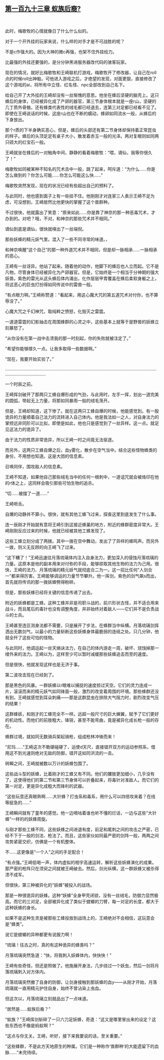 ## [第一百九十三章 蚁族后裔?](https://www.xxbiquge.com/11_11207/9059413.html)
﻿

  此时，梅歌牧的心情就像日了什么什么似的。

  对于一个开外挂的玩家来说，什么样的对手才是不可战胜的呢？

  不是c作强大的。因为大神的微c再强，也架不住外挂给力。

  比最强的外挂还要强的，是分分钟黑进服务器改代码的骇客玩家。

  现在的情况，就好比梅歌牧和王崎联机打游戏，梅歌牧开了修改器，让自己在roll点的时候roll出神骰。可他进入游戏之后，才绝望的发现，对面更狠，直接修改了这个游戏的ai，将所有中立怪、红名怪、npc全部改到自己名下。

  给自己开了大外挂的王崎却没有一丝惭愧的意思。他坐在蜂后坚硬的脑壳上。这只蜂后的身体，已经被异化成了产卵的器官，第三节身体根本就是一座r山，坚硬的几丁质外骨骼，还有蜂类代表性的绒毛都已经退去，连第三对足都已经看不见了。即使在王崎说话的时候，这座r山也在不断的蠕动，蜂卵如同流水一般，从蜂后的下身放出。

  那个r质的下半身确实恶心，但是，蜂后的头部还有第二节身体却保持着正常昆虫的样子。蜂后的头顶足足有桌子大小，散发着赤玉一般的光泽。两对复眼则如同两只硕大的红宝石一般。

  王崎就坐在蜂后的一对触角中间，静静的看着梅歌牧：“喂，谪仙，我等你很久了！”

  梅歌牧如同被某种不知名的咒术击中一般，跳了起来，呵斥道：“为什么……你是怎么做到的？你怎么可能……你怎么可能这么快……”

  梅歌牧突然发现，现在的状况已经有些超出自己的预料了。

  与此同时，他也感到面子上有一些挂不住。他刚刚才对连家三人表示王崎不足为虑，可没想到，王崎居然比他更快的掌握了这个兽群种。

  不过很快，他就露出了笑意：“原来如此……你是靠了神京的那一种恶毒咒术，才办到的。对吧？哦，不对，和神京的那些咒术并不相同。”

  谪仙到底是谪仙，很快就嗅出了一丝端倪。

  那些妖蜂的精元妖气里。混入了一些不同寻常的味道。，

  和神京唤醒“这个自己”的那一种外道咒术并不相同，但是却一脉相承……一脉相承的恶心。

  王崎有一丝讶异。他站了起来。随着他的动作，他脚下的蜂后也人立而起。它不是凡物，尽管身体已经被异化为产卵器官。但是，它始终是一个相当于分神期的强大妖兽。紫色的雷光从这头蜂后体内涌出，化作层层甲胄覆盖在蜂后柔软身躯之上，将这恶心的巨虫打扮得如同传说中的雷兽一般。

  “有点眼力啊。”王崎称赞道：“看起来，用这心魔大咒的第五道咒术对付你，也不算辱没了。”

  心魔大咒之千幻神咒，取纯粹之愤怒，化毁灭之雷霆。

  一道道雷霆的幻影抽击在周围蜂群的心灵之中，这些基本上就等于是野兽的妖蜂立刻暴怒了。

  “从你没有在第一战中击溃我的那一时刻起，你的失败就被注定了。”

  “希望你能够撑久一点。让我多取得一些数据啊。”

  “现在，我要开始实验了。”

  …………………………………………………………………………………………………………………………………………

  一个时辰之前。

  王崎挥剑破开了那两只工蜂自爆形成的气劲，与此用时，左手一挥，划出一道完美的圆弧，带起无上力量，将那如同暴雨一般的绒毛荡开。

  但是，王崎却知道，这下惨了。就在这两只工蜂自爆的时候，他能感觉到。有一股诡异的力量顺着自己法力的流转进入自己体内。他是我法如一之人，对自身法力的掌控远非同阶可以比拟，即使是如此，他也只是感觉到了一丝异样。这一点。就足见这法力的诡异了。

  由于法力的性质非常诡异，所以王崎一时之间竟无法驱逐。

  而另外，这两只工蜂自爆之后，血y雾化，散步在空气当中。结合这些怪物蜂类的身份，不用想也知道。这是大团的信息素。

  召唤同伴，围攻敌人的信息素。

  王崎不知道，如果他自己那些绒毛当中的任何一根刺中，一道诅咒就会被烙印在他的r体之上，这同样会吸引那些可怕生物的追杀。

  “切……被摆了一道……”

  王崎咂舌。

  自爆的动静并不算小。很快，就有其他工蜂飞过来，探查这里到底发生了什么事。

  连一辰刚才开始就有意将王崎引到这接近蜂巢的地方，附近的蜂群密度非常大。王崎刚刚反应过来的时候，他就已经被其他工蜂发现了。

  这些工蜂立刻分成了两拨。其中一拨在空中舞动，发出了了异样的蜂鸣声。而另外一拨，则义无反顾的向王崎飞了过来。

  “这下糟了！”王崎迅速往月落琉璃体内注入自身法力，更加深入的侵蚀月落琉璃的力量。这原本是他的副本用来对付弥的手段，能够掠取其他生物的法力为己用。很快，王崎的法力、月落琉璃的精元妖气就彻底合二为一。这一招比任何“人剑合一”都来得厉害。王崎能够调运的力量节节攀升。他一挥剑，紫色的剑气飙s而出，首先就将传讯的那一拨妖蜂劈得粉碎。

  但是，那些妖蜂已经将关键的信息传递了出去。

  附近的妖蜂都是工蜂。这种工蜂并非是司职斗战的，前爪形状古怪，并不适合用来战斗，而且尾后的毒针也没有调整角度，并非始终对着敌人——它们并不是负责战斗的士兵。

  王崎甚至连叵测身法都不需要，只是展开了步法，在蜂群当中纵横。月落琉璃剑挥洒出无数剑气，以最小的力量斩断这些妖蜂身体最脆弱的连结之处。只几分钟，他就全歼了这些可怕的怪物。

  与此同时，他调运起一丝天熵诀法力，在自己的体内游走一周，破坏、烧蚀掉那一缕外来的法力。王崎以为，这样至少可以暂时减缓那些妖蜂追击而至的速度。

  但是很快，他就发现这样也是无济于事。

  第二波攻击现在已经到了。

  那是黑色的风暴。一群妖蜂以r眼难以捕捉的速度掠过天空。它们的灵力连成一片，滚滚而来的精元妖气如同锋面一般，激烈的改变着周围的环境。那些蜂群还没有到，王崎就感觉到耳朵刺痛——那是这群昆虫在排除大气阻力时，剧烈改变气压的结果！

  这群蜂妖，和刚才的工蜂完全不一样。远超一般尺寸的巨大蝉翼，赋予了它们更好的机动性。而他们的前肢粗大，锋锐，甚至不能弯曲，竟是被异化成长枪一般的存在。

  蜂群过境，就如同无数骑兵架起骑枪，组成枪林冲锋而来！

  “尼玛……”王崎这次不敢硬碰硬了，运使d天尺，直接错开双方的运动参照系，借用这不到光速则绝对无敌的防御，错开这如同洪流的一击。

  转瞬之间，王崎就被数以万计的妖蜂包围了。

  这些战斗型的妖蜂，比着刚才的工蜂又有不同。他们的腰肢更加细小，几乎没有了。这使得他们的第二节和第三节身体可以折叠起来，将毒针对准敌人。而它们的第一对足，更是异化成粗大而锋利的武器。

  “这些玩意还真眼熟啊……大针蜂？打虫系和毒系，用什么可以四倍攻来着？在线等挺急的……”

  王崎瞬间就有了童年的感觉。他一边嘀咕着谁也听不懂的烂话，一边与这些“大针蜂”一样的的妖蜂周旋。

  与刚才那些工蜂不同，这些妖蜂之间进退有度，前足和尾刺之间的攻击之严密，已经不下于一般的剑法、枪法了。而且，这些家伙如同最严密的剑阵一般，两两之间攻势紧密交织，仿佛是一个有机整体。

  不……这更像是“一个人”之间的手足配合！

  “有点强。”王崎低喝一声，体内虚拟的相宇高速运转，解析这些妖蜂演化的成果。那严密的枪阵只在须臾之间就被王崎破去。然后，剑光纵横，这一群妖蜂又被杀得溃不成军。

  但很快，第三种被异化的“妖蜂”被投入的战场。

  那是一种很诡异的妖蜂。这种“妖蜂”全身甲壳闭锁，没有一丝绒毛，防御力显然极高。而它的三对足，全部被异化成了类似于螳螂的刀臂，每一对足的长度，都大于这种妖蜂的身长。

  如果不是这种生灵是被那些工蜂投放到战场上的，王崎绝对不会相信，这玩意会是“蜂类”。

  说它是螳螂的异种都更有说服力啊！

  “琉璃！往古之时，真的有这种诡异的蜂类吗？”

  月落琉璃突然急道：“快，将我刺入妖蜂体内，快快快！”

  王崎有些奇怪，但还是照做了。他施展开身法，几步绕过一个妖虫，然后一剑将月落琉璃刺入对方体内。

  月落琉璃突然撤了自身的防御，让剑身接触到那妖蜂的血y——从刚才开始，月落琉璃就一直用精元护住自身，始终不曾沾染上虫血。

  但这次以，月落琉璃立刻就品出了一点味道。

  “居然是……蚁族后裔？”

  “蚁族？”王崎挥剑斩碎了一只六刀足妖蜂，奇道：“这又是哪里冒出来的设定？这些东西也不像是蚂蚁啊？”

  “这点与你无关。王崎，听好，接下来我要说的话，至关重要。”

  “这些蜂群，不是此方天地原生的种属。它们是一种称作‘兽群种’的大能遗留下的血脉……”未完待续。
